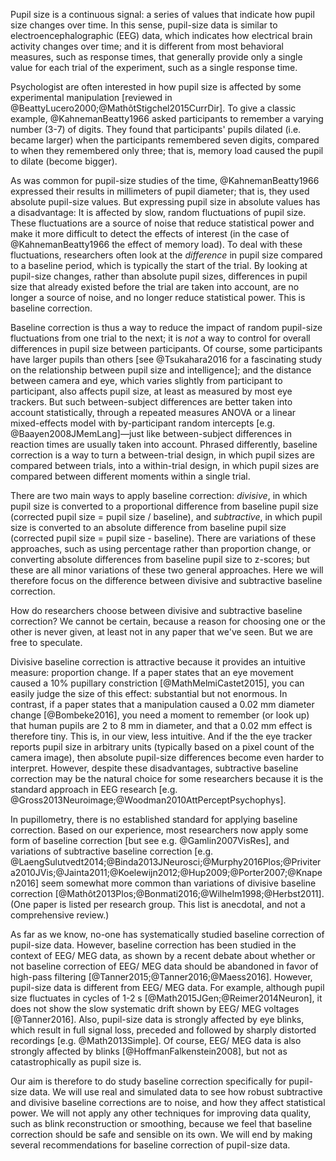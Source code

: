 Pupil size is a continuous signal: a series of values that indicate how pupil size changes over time. In this sense, pupil-size data is similar to electroencephalographic (EEG) data, which indicates how electrical brain activity changes over time; and it is different from most behavioral measures, such as response times, that generally provide only a single value for each trial of the experiment, such as a single response time.

Psychologist are often interested in how pupil size is affected by some experimental manipulation [reviewed in @BeattyLucero2000;@MathôtStigchel2015CurrDir]. To give a classic example, @KahnemanBeatty1966 asked participants to remember a varying number (3-7) of digits. They found that participants' pupils dilated (i.e. became larger) when the participants remembered seven digits, compared to when they remembered only three; that is, memory load caused the pupil to dilate (become bigger).

As was common for pupil-size studies of the time, @KahnemanBeatty1966 expressed their results in millimeters of pupil diameter; that is, they used absolute pupil-size values. But expressing pupil size in absolute values has a disadvantage: It is affected by slow, random fluctuations of pupil size. These fluctuations are a source of noise that reduce statistical power and make it more difficult to detect the effects of interest (in the case of @KahnemanBeatty1966 the effect of memory load). To deal with these fluctuations, researchers often look at the *difference* in pupil size compared to a baseline period, which is typically the start of the trial. By looking at pupil-size changes, rather than absolute pupil sizes, differences in pupil size that already existed before the trial are taken into account, are no longer a source of noise, and no longer reduce statistical power. This is baseline correction.

Baseline correction is thus a way to reduce the impact of random pupil-size fluctuations from one trial to the next; it is *not* a way to control for overall differences in pupil size between participants. Of course, some participants have larger pupils than others [see @Tsukahara2016 for a fascinating study on the relationship between pupil size and intelligence]; and the distance between camera and eye, which varies slightly from participant to participant, also affects pupil size, at least as measured by most eye trackers. But such between-subject differences are better taken into account statistically, through a repeated measures ANOVA or a linear mixed-effects model with by-participant random intercepts [e.g. @Baayen2008JMemLang]—just like between-subject differences in reaction times are usually taken into account. Phrased differently, baseline correction is a way to turn a between-trial design, in which pupil sizes are compared between trials, into a within-trial design, in which pupil sizes are compared between different moments within a single trial.

There are two main ways to apply baseline correction: *divisive*, in which pupil size is converted to a proportional difference from baseline pupil size (corrected pupil size = pupil size / baseline), and *subtractive*, in which pupil size is converted to an absolute difference from baseline pupil size (corrected pupil size = pupil size - baseline). There are variations of these approaches, such as using percentage rather than proportion change, or converting absolute differences from baseline pupil size to z-scores; but these are all minor variations of these two general approaches. Here we will therefore focus on the difference between divisive and subtractive baseline correction.

How do researchers choose between divisive and subtractive baseline correction? We cannot be certain, because a reason for choosing one or the other is never given, at least not in any paper that we've seen. But we are free to speculate. 

Divisive baseline correction is attractive because it provides an intuitive measure: proportion change. If a paper states that an eye movement caused a 10% pupillary constriction [@MathMelmiCastet2015], you can easily judge the size of this effect: substantial but not enormous. In contrast, if a paper states that a manipulation caused a 0.02 mm diameter change [@Bombeke2016], you need a moment to remember (or look up) that human pupils are 2 to 8 mm in diameter, and that a 0.02 mm effect is therefore tiny. This is, in our view, less intuitive. And if the the eye tracker reports pupil size in arbitrary units (typically based on a pixel count of the camera image), then absolute pupil-size differences become even harder to interpret. However, despite these disadvantages, subtractive baseline correction may be the natural choice for some researchers because it is the standard approach in EEG research [e.g. @Gross2013Neuroimage;@Woodman2010AttPerceptPsychophys].

In pupillometry, there is no established standard for applying baseline correction. Based on our experience, most researchers now apply some form of baseline correction [but see e.g. @Gamlin2007VisRes], and variations of subtractive baseline correction [e.g. @LaengSulutvedt2014;@Binda2013JNeurosci;@Murphy2016Plos;@Privitera2010JVis;@Jainta2011;@Koelewijn2012;@Hup2009;@Porter2007;@Knapen2016] seem somewhat more common than variations of divisive baseline correction [@Mathôt2013Plos;@Bonmati2016;@Wilhelm1998;@Herbst2011]. (One paper is listed per research group. This list is anecdotal, and not a comprehensive review.)

As far as we know, no-one has systematically studied baseline correction of pupil-size data. However, baseline correction has been studied in the context of EEG/ MEG data, as shown by a recent debate about whether or not baseline correction of EEG/ MEG data should be abandoned in favor of high-pass filtering [@Tanner2015;@Tanner2016;@Maess2016]. However, pupil-size data is different from EEG/ MEG data. For example, although pupil size fluctuates in cycles of 1-2 s [@Math2015JGen;@Reimer2014Neuron], it does not show the slow systematic drift shown by EEG/ MEG voltages [@Tanner2016]. Also, pupil-size data is strongly affected by eye blinks, which result in full signal loss, preceded and followed by sharply distorted recordings [e.g. @Math2013Simple]. Of course, EEG/ MEG data is also strongly affected by blinks [@HoffmanFalkenstein2008], but not as catastrophically as pupil size is.

Our aim is therefore to do study baseline correction specifically for pupil-size data. We will use real and simulated data to see how robust subtractive and divisive baseline corrections are to noise, and how they affect statistical power. We will not apply any other techniques for improving data quality, such as blink reconstruction or smoothing, because we feel that baseline correction should be safe and sensible on its own. We will end by making several recommendations for baseline correction of pupil-size data.
